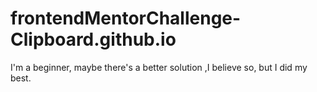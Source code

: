 # frontendMentorChallenge-Clipboard.github.io
I'm a beginner, maybe there's a better solution ,I believe so, but I did my best.
